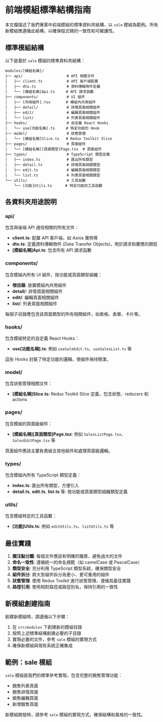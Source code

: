 # 前端模組標準結構指南

本文檔描述了我們專案中前端模組的標準資料夾結構，以 `sale` 模組為範例。所有新模組應遵循此結構，以確保程式碼的一致性和可維護性。

## 標準模組結構

以下是基於 `sale` 模組的標準資料夾結構：

```
modules/[模組名稱]/
├── api/                    # API 相關文件
│   ├── client.ts           # API 客戶端配置
│   ├── dto.ts              # 資料傳輸物件定義
│   └── [模組名稱]Api.ts     # API 請求函數
├── components/             # UI 組件
│   ├── [共用組件].tsx       # 模組內共用組件
│   ├── detail/             # 詳情頁面相關組件
│   ├── edit/               # 編輯頁面相關組件
│   └── list/               # 列表頁面相關組件
├── hooks/                  # 自定義 React Hooks
│   └── use[功能名稱].ts     # 特定功能的 Hook
├── model/                  # 狀態管理
│   └── [模組名稱]Slice.ts   # Redux Toolkit Slice
├── pages/                  # 頁面組件
│   └── [模組名稱][頁面類型]Page.tsx  # 頁面組件
├── types/                  # TypeScript 類型定義
│   ├── index.ts            # 匯出所有類型
│   ├── detail.ts           # 詳情頁面相關類型
│   ├── edit.ts             # 編輯頁面相關類型
│   └── list.ts             # 列表頁面相關類型
└── utils/                  # 工具函數
    └── [功能]Utils.ts      # 特定功能的工具函數
```

## 各資料夾用途說明

### api/

包含與後端 API 通信相關的所有文件：

- **client.ts**: 配置 API 客戶端，如 Axios 實例等
- **dto.ts**: 定義資料傳輸物件 (Data Transfer Objects)，用於請求和響應的類型
- **[模組名稱]Api.ts**: 包含所有 API 請求函數

### components/

包含模組內所有 UI 組件，按功能或頁面類型組織：

- **根目錄**: 放置模組內共用組件
- **detail/**: 詳情頁面相關組件
- **edit/**: 編輯頁面相關組件
- **list/**: 列表頁面相關組件

每個子目錄應包含該頁面類型的所有相關組件，如表格、表單、卡片等。

### hooks/

包含模組特定的自定義 React Hooks：

- **use[功能名稱].ts**: 例如 `useSaleEdit.ts`、`useSalesList.ts` 等

這些 Hooks 封裝了特定功能的邏輯，使組件保持簡潔。

### model/

包含狀態管理相關文件：

- **[模組名稱]Slice.ts**: Redux Toolkit Slice 定義，包含狀態、reducers 和 actions

### pages/

包含模組的頁面級組件：

- **[模組名稱][頁面類型]Page.tsx**: 例如 `SalesListPage.tsx`、`SalesEditPage.tsx` 等

頁面組件應該主要負責組合其他組件和處理頁面級邏輯。

### types/

包含模組內所有 TypeScript 類型定義：

- **index.ts**: 匯出所有類型，方便引入
- **detail.ts**, **edit.ts**, **list.ts** 等: 按功能或頁面類型組織類型定義

### utils/

包含模組特定的工具函數：

- **[功能]Utils.ts**: 例如 `editUtils.ts`、`listUtils.ts` 等

## 最佳實踐

1. **關注點分離**: 每個文件應該有明確的職責，避免過大的文件
2. **命名一致性**: 遵循統一的命名規範（如 camelCase 或 PascalCase）
3. **類型安全**: 充分利用 TypeScript 類型系統，確保類型安全
4. **組件拆分**: 將大型組件拆分為更小、更可重用的組件
5. **狀態管理**: 使用 Redux Toolkit 進行狀態管理，遵循其最佳實踐
6. **路徑引用**: 使用相對路徑或路徑別名，保持引用的一致性

## 新模組創建指南

創建新模組時，請遵循以下步驟：

1. 在 `src/modules` 下創建新的模組目錄
2. 按照上述標準結構創建必要的子目錄
3. 實現必要的文件，參考 `sale` 模組的實現方式
4. 確保新模組與現有系統正確集成

## 範例：sale 模組

`sale` 模組是我們的標準參考實現，包含完整的銷售管理功能：

- 銷售列表頁面
- 銷售詳情頁面
- 銷售編輯頁面
- 新增銷售頁面

新模組開發時，請參考 `sale` 模組的實現方式，確保結構和風格的一致性。